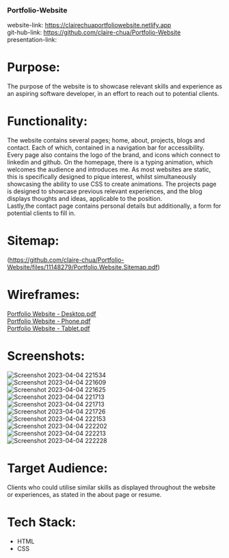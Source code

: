 ### Portfolio-Website
website-link: <https://clairechuaportfoliowebsite.netlify.app>  
git-hub-link: <https://github.com/claire-chua/Portfolio-Website>  
presentation-link:  

# Purpose:  
The purpose of the website is to showcase relevant skills and experience as an aspiring software developer, in an effort to reach out to potential clients.  
# Functionality:  
The website contains several pages; home, about, projects, blogs and contact. Each of which, contained in a navigation bar for accessibility.  
Every page also contains the logo of the brand, and icons which connect to linkedin and github. 
On the homepage, there is a typing animation, which welcomes the audience and introduces me. As most websites are static, this is specifically designed to pique interest, whilst simultaneously showcasing the ability to use CSS to create animations.
The projects page is designed to showcase previous relevant experiences, and the blog displays thoughts and ideas, applicable to the position.  
Lastly,the contact page contains personal details but additionally, a form for potential clients to fill in.

# Sitemap:  
(https://github.com/claire-chua/Portfolio-Website/files/11148279/Portfolio.Website.Sitemap.pdf)  

# Wireframes:
[Portfolio Website - Desktop.pdf](https://github.com/claire-chua/Portfolio-Website/files/11148368/Portfolio.Website.-.Desktop.pdf)  
[Portfolio Website - Phone.pdf](https://github.com/claire-chua/Portfolio-Website/files/11148351/Portfolio.Website.-.Phone.pdf)  
[Portfolio Website - Tablet.pdf](https://github.com/claire-chua/Portfolio-Website/files/11148353/Portfolio.Website.-.Tablet.pdf)

# Screenshots: 
![Screenshot 2023-04-04 221534](https://user-images.githubusercontent.com/126572960/229790292-f29af098-068b-45ba-aad8-386e557c9282.png)  
![Screenshot 2023-04-04 221609](https://user-images.githubusercontent.com/126572960/229790325-6afb812a-5528-4fca-849f-24e410418441.png)  
![Screenshot 2023-04-04 221625](https://user-images.githubusercontent.com/126572960/229790389-65cd07e5-9726-408c-9988-b084ca687883.png)  
![Screenshot 2023-04-04 221713](https://user-images.githubusercontent.com/126572960/229791116-3e683e20-a729-46b7-a18f-a834da71ddf9.png)  
![Screenshot 2023-04-04 221713](https://user-images.githubusercontent.com/126572960/229790462-45f28746-f715-406d-a741-fc14f1f80c1d.png)  
![Screenshot 2023-04-04 221726](https://user-images.githubusercontent.com/126572960/229790500-84351659-805f-4197-8d03-2029e66504b5.png)  
![Screenshot 2023-04-04 222153](https://user-images.githubusercontent.com/126572960/229790661-3ee4c3e2-39aa-4bef-a004-da89e7ecc14c.png)  
![Screenshot 2023-04-04 222202](https://user-images.githubusercontent.com/126572960/229790689-b9d24206-bc55-46ed-b0c8-e3d769850d09.png)  
![Screenshot 2023-04-04 222213](https://user-images.githubusercontent.com/126572960/229790726-424ff828-d80d-4316-9ff4-d1c4979c8783.png)  
![Screenshot 2023-04-04 222228](https://user-images.githubusercontent.com/126572960/229790765-749923bb-51e6-4c87-bbde-337a1698e543.png)  



# Target Audience:  
Clients who could utilise similar skills as displayed throughout the website or experiences, as stated in the about page or resume.  

# Tech Stack:  
- HTML
- CSS
